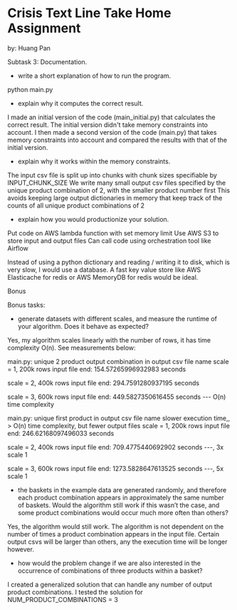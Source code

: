 # Crisis Text Line Take Home Assignment
by: Huang Pan

Subtask 3: Documentation.

- write a short explanation of how to run the program.

python main.py

- explain why it computes the correct result.

I made an initial version of the code (main_initial.py) that calculates the correct result. The initial version didn't take memory constraints into account.
I then made a second version of the code (main.py) that takes memory constraints into account and compared the results with that of the initial version.

- explain why it works within the memory constraints.

The input csv file is split up into chunks with chunk sizes specifiable by INPUT_CHUNK_SIZE
We write many small output csv files specified by the unique product combination of 2, with the smaller product number first 
   This avoids keeping large output dictionaries in memory that keep track of the counts of all unique product combinations of 2

- explain how you would productionize your solution.

Put code on AWS lambda function with set memory limit
Use AWS S3 to store input and output files
Can call code using orchestration tool like Airflow

Instead of using a python dictionary and reading / writing it to disk, which is very slow, I would use a database.
   A fast key value store like AWS Elasticache for redis or AWS MemoryDB for redis would be ideal.

Bonus

Bonus tasks:

- generate datasets with different scales, and measure the runtime of your algorithm.
Does it behave as expected?

Yes, my algorithm scales linearly with the number of rows, it has time complexity O(n). See measurements below:

main.py: unique 2 product output combination in output csv file name
scale = 1, 200k rows input file
end: 154.57265996932983 seconds

scale = 2, 400k rows input file
end: 294.7591280937195 seconds

scale = 3, 600k rows input file
end: 449.5827350616455 seconds --- O(n) time complexity

main.py: unique first product in output csv file name
         slower execution time,, > O(n) time complexity, but fewer output files
scale = 1, 200k rows input file
end: 246.62168097496033 seconds

scale = 2, 400k rows input file
end: 709.4775440692902 seconds ---, 3x scale 1

scale = 3, 600k rows input file
end: 1273.5828647613525 seconds ---, 5x scale 1

- the baskets in the example data are generated randomly, and therefore each product
combination appears in approximately the same number of baskets. Would the algorithm
still work if this wasn’t the case, and some product combinations would occur much more
often than others?

Yes, the algorithm would still work. The algorithm is not dependent on the number of times 
a product combination appears in the input file. Certain output csvs will be larger than others,
any the execution time will be longer however.

- how would the problem change if we are also interested in the occurrence of
combinations of three products within a basket?

I created a generalized solution that can handle any number of output product combinations.
I tested the solution for NUM_PRODUCT_COMBINATIONS = 3
